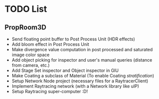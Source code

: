 # TODO List

## PropRoom3D
* Send floating point buffer to Post Process Unit (HDR effects)
* Add bloom effect in Post Process Unit
* Make divergence value computation in post processed and saturated image color space
* Add object picking for inspector and user's manual queries (distance from camera, etc.)
* Add Stage Set inspector and Object inspector in GIU
* Make Coating a subclass of Material (To enable Coating _stratification_)
* Setup Network Node project (necessary files for a RaytracerClient)
* Implement Raytracing network (with a Network library like uIP)
* Setup Raytracing super-computer :D!